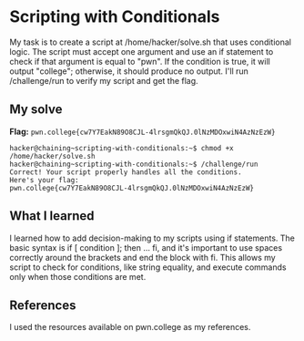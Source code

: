 # Scripting with Conditionals
My task is to create a script at /home/hacker/solve.sh that uses conditional logic. 
The script must accept one argument and use an if statement to check if that argument is equal to "pwn". 
If the condition is true, it will output "college"; otherwise, it should produce no output. I'll run /challenge/run to verify my script and get the flag.

## My solve
**Flag:** `pwn.college{cw7Y7EakN89O8CJL-4lrsgmQkQJ.0lNzMDOxwiN4AzNzEzW}`


```hacker@chaining~scripting-with-conditionals:~$ echo -e '#!/bin/bash\nif [ "$1" == "pwn" ]; then\n\techo "college"\nfi' > /home/hacker/solve.sh
hacker@chaining~scripting-with-conditionals:~$ chmod +x /home/hacker/solve.sh
hacker@chaining~scripting-with-conditionals:~$ /challenge/run
Correct! Your script properly handles all the conditions.
Here's your flag:
pwn.college{cw7Y7EakN89O8CJL-4lrsgmQkQJ.0lNzMDOxwiN4AzNzEzW}
```

## What I learned
I  learned how to add decision-making to my scripts using if statements. The basic syntax is if [ condition ]; then ... fi, and it's important to use spaces correctly around the brackets and end the block with fi. 
This allows my script to check for conditions, like string equality, and execute commands only when those conditions are met.

## References 
I used the resources available on pwn.college as my references.
